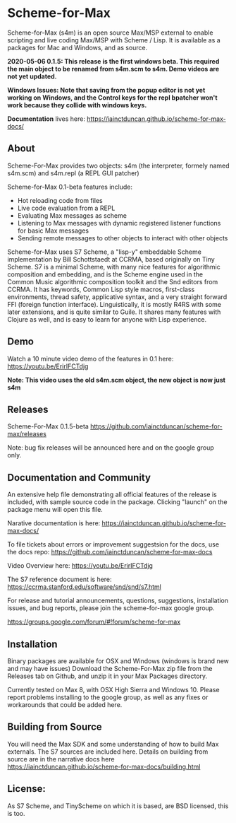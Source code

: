 # Scheme-for-Max
Scheme-for-Max (s4m) is an open source Max/MSP external to enable scripting and live coding 
Max/MSP with Scheme / Lisp. It is available as a packages for Mac and Windows, and as source.

**2020-05-06 0.1.5: This release is the first windows beta. This required the main object to be renamed from s4m.scm to s4m.  Demo videos are not yet updated.** 

**Windows Issues: Note that saving from the popup editor is not yet working on Windows, and the Control keys for the repl bpatcher won't work because they collide with windows keys.**

**Documentation** lives here: https://iainctduncan.github.io/scheme-for-max-docs/ 

## About
Scheme-For-Max provides two objects: s4m (the interpreter, formely named s4m.scm) and s4m.repl (a REPL GUI patcher)

Scheme-for-Max 0.1-beta features include:
* Hot reloading code from files
* Live code evaluation from a REPL
* Evaluating Max messages as scheme
* Listening to Max messages with dynamic registered listener functions for basic Max messages
* Sending remote messages to other objects to interact with other objects

Scheme-for-Max uses S7 Scheme, a "lisp-y" embeddable Scheme implementation by Bill Schottstaedt at
CCRMA, based originally on Tiny Scheme.  S7 is a minimal Scheme, with many nice features for algorithmic 
composition and embedding, and is the Scheme engine used in the Common Music algorithmic composition
toolkit and the Snd editors from CCRMA. It has keywords, Common Lisp style macros, first-class environments, 
thread safety, applicative syntax, and a very straight forward FFI (foreign function interface). 
Linguistically, it is mostly R4RS with some later extensions, and is quite similar to Guile. It shares
many features with Clojure as well, and is easy to learn for anyone with Lisp experience. 

## Demo
Watch a 10 minute video demo of the features in 0.1 here:
https://youtu.be/ErirIFCTdjg

**Note: This video uses the old s4m.scm object, the new object is now just s4m**

## Releases
Scheme-For-Max 0.1.5-beta https://github.com/iainctduncan/scheme-for-max/releases

Note: bug fix releases will be announced here and on the google group only.

## Documentation and Community
An extensive help file demonstrating all official features of the release is included, with
sample source code in the package. Clicking "launch" on the package menu will open this file.

Narative documentation is here: https://iainctduncan.github.io/scheme-for-max-docs/ 

To file tickets about errors or improvement suggestsion for the docs, use the docs repo: https://github.com/iainctduncan/scheme-for-max-docs

Video Overview here: https://youtu.be/ErirIFCTdjg

The S7 reference document is here: https://ccrma.stanford.edu/software/snd/snd/s7.html

For release and tutorial announcements, questions, suggestions, installation issues, and bug reports, 
please join the scheme-for-max google group.

https://groups.google.com/forum/#!forum/scheme-for-max

## Installation
Binary packages are available for OSX and Windows (windows is brand new and may have issues)
Download the Scheme-For-Max zip file from the Releases tab on Github,
and unzip it in your Max Packages directory. 

Currently tested on Max 8, with OSX High Sierra and Windows 10. 
Please report problems installing to the google group, as well as any fixes
or workarounds that could be added here.

## Building from Source
You will need the Max SDK and some understanding of how to build Max externals. The S7 sources are included here. Details on building from source are in the narrative docs here https://iainctduncan.github.io/scheme-for-max-docs/building.html

## License: 
As S7 Scheme, and TinyScheme on which it is based, are BSD licensed, this is too.

